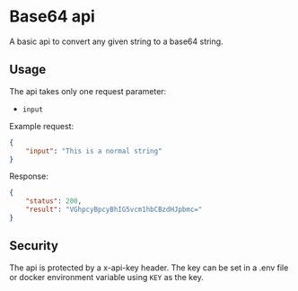 # Base64 api
A basic api to convert any given string to a base64 string. 

## Usage

The api takes only one request parameter:
- `input`

Example request:
```json
{
    "input": "This is a normal string"
}
```

Response:
```json
{
    "status": 200,
    "result": "VGhpcyBpcyBhIG5vcm1hbCBzdHJpbmc="
}
```

## Security

The api is protected by a x-api-key header. The key can be set in a .env file or docker environment variable using `KEY` as the key. 
